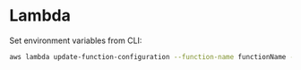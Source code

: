 # Lambda

Set environment variables from CLI:

```sh
aws lambda update-function-configuration --function-name functionName --kms-key-arn **** --environment Variables={var01=XXXXXXXXX}
```
